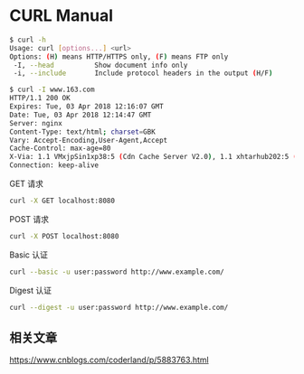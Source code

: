 # CURL Manual

```bash
$ curl -h
Usage: curl [options...] <url>
Options: (H) means HTTP/HTTPS only, (F) means FTP only
 -I, --head          Show document info only
 -i, --include       Include protocol headers in the output (H/F)
```

```bash
$ curl -I www.163.com
HTTP/1.1 200 OK
Expires: Tue, 03 Apr 2018 12:16:07 GMT
Date: Tue, 03 Apr 2018 12:14:47 GMT
Server: nginx
Content-Type: text/html; charset=GBK
Vary: Accept-Encoding,User-Agent,Accept
Cache-Control: max-age=80
X-Via: 1.1 VMxjpSin1xp38:5 (Cdn Cache Server V2.0), 1.1 xhtarhub202:5 (Cdn Cache Server V2.0)
Connection: keep-alive
```



GET 请求
```bash
curl -X GET localhost:8080
```

POST 请求
```bash
curl -X POST localhost:8080
```

Basic 认证
```bash
curl --basic -u user:password http://www.example.com/
```

Digest 认证
```bash
curl --digest -u user:password http://www.example.com/
```

## 相关文章

https://www.cnblogs.com/coderland/p/5883763.html
